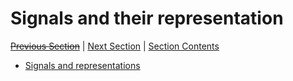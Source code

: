 # Signals and their representation <!-- omit in toc -->

[~~Previous Section~~][prev] | [Next Section][next] | [Section Contents][index]

[prev]: ../index.md
[next]: ../02amplifiers/index.md
[index]: ../index.md

- [Signals and representations](01signal.md)
